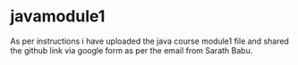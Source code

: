 # javamodule1
As per instructions i have uploaded  the java course module1 file and shared the github link via google form as per the email from Sarath Babu.

